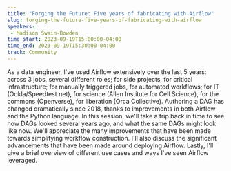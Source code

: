 ```yaml
---
title: "Forging the Future: Five years of fabricating with Airflow"
slug: forging-the-future-five-years-of-fabricating-with-airflow
speakers:
 - Madison Swain-Bowden
time_start: 2023-09-19T15:00:00-04:00
time_end: 2023-09-19T15:30:00-04:00
track: Community
---
```


As a data engineer, I've used Airflow extensively over the last 5 years: across 3 jobs, several different roles; for side projects, for critical infrastructure; for manually triggered jobs, for automated workflows; for IT (Ookla/Speedtest.net), for science (Allen Institute for Cell Science), for the commons (Openverse), for liberation (Orca Collective). Authoring a DAG has changed dramatically since 2018, thanks to improvements in both Airflow and the Python language. In this session, we'll take a trip back in time to see how DAGs looked several years ago, and what the same DAGs might look like now. We'll appreciate the many improvements that have been made towards simplifying workflow construction. I'll also discuss the significant advancements that have been made around deploying Airflow. Lastly, I'll give a brief overview of different use cases and ways I've seen Airflow leveraged.